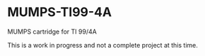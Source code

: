 # MUMPS-TI99-4A
MUMPS  cartridge for TI 99/4A 

This is a work in progress and not a complete project at this time.

